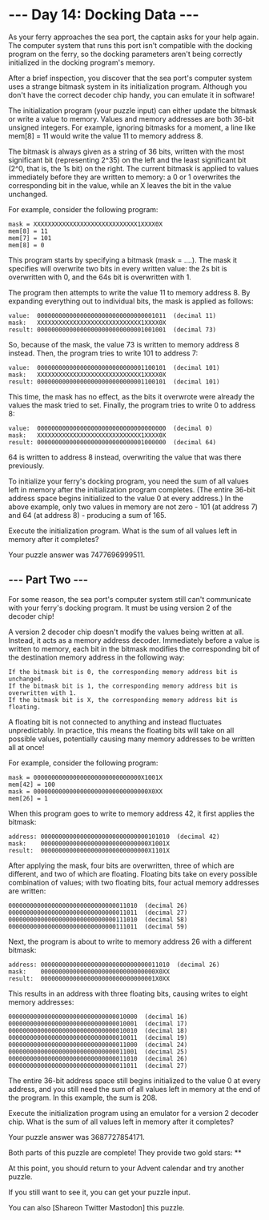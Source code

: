 ﻿# --- Day 14: Docking Data ---

As your ferry approaches the sea port, the captain asks for your help again. The computer system that runs this port isn't compatible with the docking program on the ferry, so the docking parameters aren't being correctly initialized in the docking program's memory.

After a brief inspection, you discover that the sea port's computer system uses a strange bitmask system in its initialization program. Although you don't have the correct decoder chip handy, you can emulate it in software!

The initialization program (your puzzle input) can either update the bitmask or write a value to memory. Values and memory addresses are both 36-bit unsigned integers. For example, ignoring bitmasks for a moment, a line like mem[8] = 11 would write the value 11 to memory address 8.

The bitmask is always given as a string of 36 bits, written with the most significant bit (representing 2^35) on the left and the least significant bit (2^0, that is, the 1s bit) on the right. The current bitmask is applied to values immediately before they are written to memory: a 0 or 1 overwrites the corresponding bit in the value, while an X leaves the bit in the value unchanged.

For example, consider the following program:

    mask = XXXXXXXXXXXXXXXXXXXXXXXXXXXXX1XXXX0X
    mem[8] = 11
    mem[7] = 101
    mem[8] = 0

This program starts by specifying a bitmask (mask = ....). The mask it specifies will overwrite two bits in every written value: the 2s bit is overwritten with 0, and the 64s bit is overwritten with 1.

The program then attempts to write the value 11 to memory address 8. By expanding everything out to individual bits, the mask is applied as follows:

    value:  000000000000000000000000000000001011  (decimal 11)
    mask:   XXXXXXXXXXXXXXXXXXXXXXXXXXXXX1XXXX0X
    result: 000000000000000000000000000001001001  (decimal 73)

So, because of the mask, the value 73 is written to memory address 8 instead. Then, the program tries to write 101 to address 7:

    value:  000000000000000000000000000001100101  (decimal 101)
    mask:   XXXXXXXXXXXXXXXXXXXXXXXXXXXXX1XXXX0X
    result: 000000000000000000000000000001100101  (decimal 101)

This time, the mask has no effect, as the bits it overwrote were already the values the mask tried to set. Finally, the program tries to write 0 to address 8:

    value:  000000000000000000000000000000000000  (decimal 0)
    mask:   XXXXXXXXXXXXXXXXXXXXXXXXXXXXX1XXXX0X
    result: 000000000000000000000000000001000000  (decimal 64)

64 is written to address 8 instead, overwriting the value that was there previously.

To initialize your ferry's docking program, you need the sum of all values left in memory after the initialization program completes. (The entire 36-bit address space begins initialized to the value 0 at every address.) In the above example, only two values in memory are not zero - 101 (at address 7) and 64 (at address 8) - producing a sum of 165.

Execute the initialization program. What is the sum of all values left in memory after it completes?

Your puzzle answer was 7477696999511.
## --- Part Two ---

For some reason, the sea port's computer system still can't communicate with your ferry's docking program. It must be using version 2 of the decoder chip!

A version 2 decoder chip doesn't modify the values being written at all. Instead, it acts as a memory address decoder. Immediately before a value is written to memory, each bit in the bitmask modifies the corresponding bit of the destination memory address in the following way:

    If the bitmask bit is 0, the corresponding memory address bit is unchanged.
    If the bitmask bit is 1, the corresponding memory address bit is overwritten with 1.
    If the bitmask bit is X, the corresponding memory address bit is floating.

A floating bit is not connected to anything and instead fluctuates unpredictably. In practice, this means the floating bits will take on all possible values, potentially causing many memory addresses to be written all at once!

For example, consider the following program:

    mask = 000000000000000000000000000000X1001X
    mem[42] = 100
    mask = 00000000000000000000000000000000X0XX
    mem[26] = 1

When this program goes to write to memory address 42, it first applies the bitmask:

    address: 000000000000000000000000000000101010  (decimal 42)
    mask:    000000000000000000000000000000X1001X
    result:  000000000000000000000000000000X1101X

After applying the mask, four bits are overwritten, three of which are different, and two of which are floating. Floating bits take on every possible combination of values; with two floating bits, four actual memory addresses are written:

    000000000000000000000000000000011010  (decimal 26)
    000000000000000000000000000000011011  (decimal 27)
    000000000000000000000000000000111010  (decimal 58)
    000000000000000000000000000000111011  (decimal 59)

Next, the program is about to write to memory address 26 with a different bitmask:

    address: 000000000000000000000000000000011010  (decimal 26)
    mask:    00000000000000000000000000000000X0XX
    result:  00000000000000000000000000000001X0XX

This results in an address with three floating bits, causing writes to eight memory addresses:

    000000000000000000000000000000010000  (decimal 16)
    000000000000000000000000000000010001  (decimal 17)
    000000000000000000000000000000010010  (decimal 18)
    000000000000000000000000000000010011  (decimal 19)
    000000000000000000000000000000011000  (decimal 24)
    000000000000000000000000000000011001  (decimal 25)
    000000000000000000000000000000011010  (decimal 26)
    000000000000000000000000000000011011  (decimal 27)

The entire 36-bit address space still begins initialized to the value 0 at every address, and you still need the sum of all values left in memory at the end of the program. In this example, the sum is 208.

Execute the initialization program using an emulator for a version 2 decoder chip. What is the sum of all values left in memory after it completes?

Your puzzle answer was 3687727854171.

Both parts of this puzzle are complete! They provide two gold stars: **

At this point, you should return to your Advent calendar and try another puzzle.

If you still want to see it, you can get your puzzle input.

You can also [Shareon Twitter Mastodon] this puzzle.
